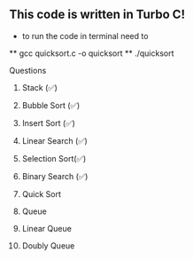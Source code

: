## This code is written in Turbo C!  

- to run the code in terminal need to 

** gcc quicksort.c -o quicksort
** ./quicksort

Questions

1. Stack (✅) 
5. Bubble Sort (✅)
6. Insert Sort (✅)
8. Linear Search  (✅)
10. Selection Sort(✅)
9. Binary Search (✅)



7.  Quick Sort 







2. Queue  
3. Linear Queue
4. Doubly Queue 



 